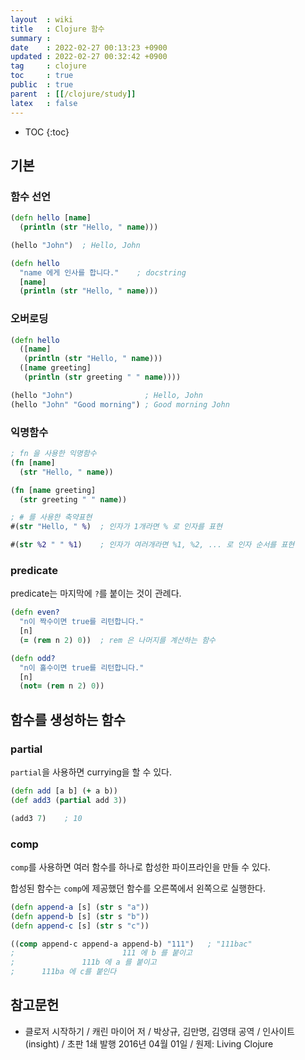```yaml
---
layout  : wiki
title   : Clojure 함수
summary : 
date    : 2022-02-27 00:13:23 +0900
updated : 2022-02-27 00:32:42 +0900
tag     : clojure
toc     : true
public  : true
parent  : [[/clojure/study]]
latex   : false
---
```

* TOC
{:toc}

## 기본
### 함수 선언

```clojure
(defn hello [name]
  (println (str "Hello, " name)))

(hello "John")  ; Hello, John
```

```clojure
(defn hello
  "name 에게 인사를 합니다."    ; docstring
  [name]
  (println (str "Hello, " name)))
```

### 오버로딩

```clojure
(defn hello
  ([name]
   (println (str "Hello, " name)))
  ([name greeting]
   (println (str greeting " " name))))

(hello "John")                ; Hello, John
(hello "John" "Good morning") ; Good morning John
```

### 익명함수

```clojure
; fn 을 사용한 익명함수
(fn [name]
  (str "Hello, " name))

(fn [name greeting]
  (str greeting " " name))
```

```clojure
; # 를 사용한 축약표현
#(str "Hello, " %)  ; 인자가 1개라면 % 로 인자를 표현

#(str %2 " " %1)    ; 인자가 여러개라면 %1, %2, ... 로 인자 순서를 표현
```

### predicate

predicate는 마지막에 `?`를 붙이는 것이 관례다.

```clojure
(defn even?
  "n이 짝수이면 true를 리턴합니다."
  [n]
  (= (rem n 2) 0))  ; rem 은 나머지를 계산하는 함수
```

```clojure
(defn odd?
  "n이 홀수이면 true를 리턴합니다."
  [n]
  (not= (rem n 2) 0))
```

## 함수를 생성하는 함수

### partial

`partial`을 사용하면 currying을 할 수 있다.

```clojure
(defn add [a b] (+ a b))
(def add3 (partial add 3))

(add3 7)    ; 10
```

### comp

`comp`를 사용하면 여러 함수를 하나로 합성한 파이프라인을 만들 수 있다.

합성된 함수는 `comp`에 제공했던 함수를 오른쪽에서 왼쪽으로 실행한다.

```clojure
(defn append-a [s] (str s "a"))
(defn append-b [s] (str s "b"))
(defn append-c [s] (str s "c"))

((comp append-c append-a append-b) "111")   ; "111bac"
;                        111 에 b 를 붙이고
;               111b 에 a 를 붙이고
;      111ba 에 c를 붙인다
```

## 참고문헌

- 클로저 시작하기 / 캐린 마이어 저 / 박상규, 김만명, 김영태 공역 / 인사이트(insight) / 초판 1쇄 발행 2016년 04월 01일 / 원제: Living Clojure

